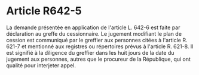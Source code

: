 # Article R642-5

La demande présentée en application de l'article L. 642-6 est faite par déclaration au greffe du cessionnaire.   Le jugement modifiant le plan de cession est communiqué par le greffier aux personnes citées à l'article R. 621-7 et mentionné aux registres ou répertoires prévus à l'article R. 621-8.   Il est signifié à la diligence du greffier dans les huit jours de la date du jugement aux personnes, autres que le procureur de la République, qui ont qualité pour interjeter appel.